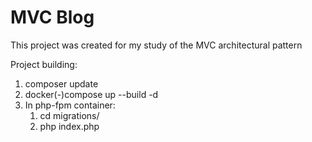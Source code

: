 # MVC Blog
This project was created for my study of the MVC architectural pattern

Project building:
1. composer update
2. docker(-)compose up --build -d
3. In php-fpm container:
   1) cd migrations/
   2) php index.php